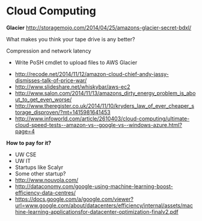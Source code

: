 # Cloud Computing


**Glacier**
http://storagemojo.com/2014/04/25/amazons-glacier-secret-bdxl/

What makes you think your tape drive is any better?

Compression and network latency


- Write PoSH cmdlet to upload files to AWS Glacier



* http://recode.net/2014/11/12/amazon-cloud-chief-andy-jassy-dismisses-talk-of-price-war/
* http://www.slideshare.net/whiskybar/aws-ec2
* http://www.salon.com/2014/11/13/amazons_dirty_energy_problem_is_about_to_get_even_worse/
* http://www.theregister.co.uk/2014/11/10/kryders_law_of_ever_cheaper_storage_disproven/?mt=1415981641453
* http://www.infoworld.com/article/2610403/cloud-computing/ultimate-cloud-speed-tests--amazon-vs--google-vs--windows-azure.html?page=4


**How to pay for it?**

* UW CSE
* UW IT
* Startups like Scalyr
* Some other startup?
* http://www.nouvola.com/
* http://dataconomy.com/google-using-machine-learning-boost-efficiency-data-centres/
* https://docs.google.com/a/google.com/viewer?url=www.google.com/about/datacenters/efficiency/internal/assets/machine-learning-applicationsfor-datacenter-optimization-finalv2.pdf